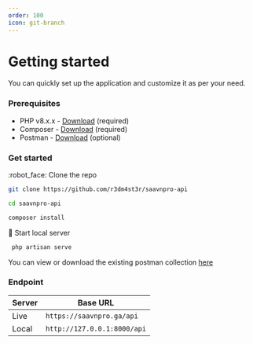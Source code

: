 ```yaml
---
order: 100
icon: git-branch
---
```


# Getting started
You can quickly set up the application and customize it as per your need.

### Prerequisites
- PHP v8.x.x - [Download](https://www.apachefriends.org/download.html) (required)
- Composer - [Download](https://getcomposer.org/) (required)
- Postman - [Download](https://www.postman.com/) (optional)

### Get started

:robot_face: Clone the repo

  ```sh
  git clone https://github.com/r3dm4st3r/saavnpro-api

  cd saavnpro-api
  
  composer install
  ```

:eyes: Start local server

  ```sh
   php artisan serve
  ```

You can view or download the existing postman collection [here](https://r3dm4st3rs.postman.co/workspace/e50a9b9f-ceb6-42c5-82fa-f6f8a4c2f5f8/overview)

### Endpoint

| Server | Base URL                          |
|--------|-----------------------------------|
| Live   | ``` https://saavnpro.ga/api ```   |
| Local  | ``` http://127.0.0.1:8000/api ``` |

